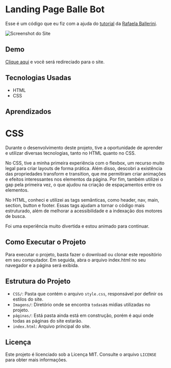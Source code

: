 # Landing Page Balle Bot

Esse é um código que eu fiz com a ajuda do [tutorial](https://youtu.be/llF6vD-RljE) da [Rafaela Ballerini](https://www.youtube.com/c/rafaellaballerini).

![Screenshot do Site](https://imgur.com/htMGyvM.png)

## Demo

[Clique aqui](https://allan-carlos.github.io/Balle-Bot/) e você será redireciado para o site.

## Tecnologias Usadas

- HTML
- CSS

## Aprendizados

# CSS

Durante o desenvolvimento deste projeto, tive a oportunidade de aprender e utilizar diversas tecnologias, tanto no HTML quanto no CSS.

No CSS, tive a minha primeira experiência com o flexbox, um recurso muito legal para criar layouts de forma prática. Além disso, descobri a existência das propriedades transform e transition, que me permitiram criar animações e efeitos interessantes nos elementos da página. Por fim, também utilizei o gap pela primeira vez, o que ajudou na criação de espaçamentos entre os elementos.

No HTML, conheci e utilizei as tags semânticas, como header, nav, main, section, button e footer. Essas tags ajudam a tornar o código mais estruturado, além de melhorar a acessibilidade e a indexação dos motores de busca.

Foi uma experiência muito divertida e estou animado para continuar.

## Como Executar o Projeto

Para executar o projeto, basta fazer o download ou clonar este repositório em seu computador. Em seguida, abra o arquivo index.html no seu navegador e a página será exibida.

## Estrutura do Projeto

- `CSS/`: Pasta que contém o arquivo `style.css`, responsável por definir os estilos do site.
- `Imagens/`: Diretório onde se encontra `todas`as mídias utilizadas no projeto.
- `páginas/`: Está pasta ainda está em construção, porém é aqui onde todas as páginas do site estarão.
- `index.html`: Arquivo príncipal do site.

## Licença

Este projeto é licenciado sob a Licença MIT. Consulte o arquivo `LICENSE` para obter mais informações.
